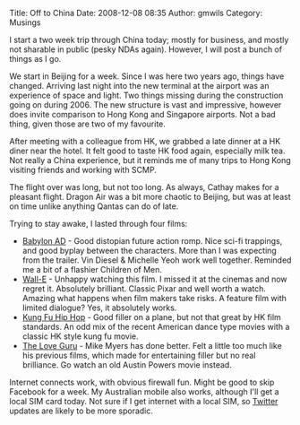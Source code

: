 Title: Off to China
Date: 2008-12-08 08:35
Author: gmwils
Category: Musings

I start a two week trip through China today; mostly for business, and
mostly not sharable in public (pesky NDAs again). However, I will post a
bunch of things as I go.

We start in Beijing for a week. Since I was here two years ago, things
have changed. Arriving last night into the new terminal at the airport
was an experience of space and light. Two things missing during the
construction going on during 2006. The new structure is vast and
impressive, however does invite comparison to Hong Kong and Singapore
airports. Not a bad thing, given those are two of my favourite.

After meeting with a colleague from HK, we grabbed a late dinner at a HK
diner near the hotel. It felt good to taste HK food again, especially
milk tea. Not really a China experience, but it reminds me of many trips
to Hong Kong visiting friends and working with SCMP.

The flight over was long, but not too long. As always, Cathay makes for
a pleasant flight. Dragon Air was a bit more chaotic to Beijing, but was
at least on time unlike anything Qantas can do of late.

Trying to stay awake, I lasted through four films:

-   [Babylon AD][] - Good distopian future action romp. Nice sci-fi
    trappings, and good byplay between the characters. More than I was
    expecting from the trailer. Vin Diesel & Michelle Yeoh work well
    together. Reminded me a bit of a flashier Children of Men.
-   [Wall-E][] - Unhappy watching this film. I missed it at the cinemas
    and now regret it. Absolutely brilliant. Classic Pixar and well
    worth a watch. Amazing what happens when film makers take risks. A
    feature film with limited dialogue? Yes, it absolutely works.
-   [Kung Fu Hip Hop][] - Good filler on a plane, but not that great by
    HK film standards. An odd mix of the recent American dance type
    movies with a classic HK style kung fu movie.
-   [The Love Guru][] - Mike Myers has done better. Felt a little too
    much like his previous films, which made for entertaining filler but
    no real brilliance. Go watch an old Austin Powers movie instead.

Internet connects work, with obvious firewall fun. Might be good to skip
Facebook for a week. My Australian mobile also works, although I'll get
a local SIM card today. Not sure if I get internet with a local SIM, so
[Twitter][] updates are likely to be more sporadic.

</p>

  [Babylon AD]: http://www.imdb.com/title/tt0364970/
  [Wall-E]: http://www.imdb.com/title/tt0910970/
  [Kung Fu Hip Hop]: http://www.imdb.com/title/tt1287843/
  [The Love Guru]: http://www.imdb.com/title/tt0811138/
  [Twitter]: http://twitter.com/gmwils
